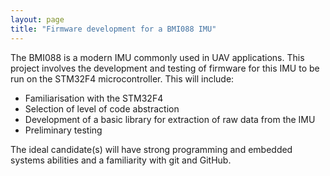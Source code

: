 ```yaml
---
layout: page
title: "Firmware development for a BMI088 IMU"
---
```


The BMI088 is a modern IMU commonly used in UAV applications. This project involves the development and testing of firmware for this IMU to be run on the STM32F4 microcontroller. This will include:

- Familiarisation with the STM32F4
- Selection of level of code abstraction
- Development of a basic library for extraction of raw data from the IMU
- Preliminary testing

The ideal candidate(s) will have strong programming and embedded systems abilities and a familiarity with git and GitHub.
